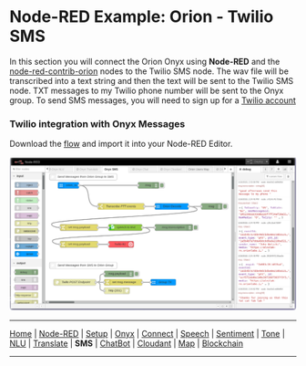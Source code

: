 # Node-RED Example: Orion - Twilio SMS

In this section you will connect the Orion Onyx using **Node-RED** and the [node-red-contrib-orion](https://flows.nodered.org/node/node-red-contrib-orion) nodes to the Twilio SMS node.  The wav file will be transcribed into a text string and then the text will be sent to the Twilio SMS node. TXT messages to my Twilio phone number will be sent to the Onyx group.  To send SMS messages, you will need to sign up for a [Twilio account](https://www.twilio.com/login)

### Twilio integration with Onyx Messages

Download the [flow](flows/nodered-onyx-twilio.json) and import it into your Node-RED Editor.

![Node-RED Twilio flow](screenshots/NodeRED-Orion-Twilio-flow.png)

---

[Home](/README.md) | [Node-RED](/PART1.md) | [Setup](/PART2.md) | [Onyx](/PART3.md) | [Connect](/PART4.md) | [Speech](/PART5.md) | [Sentiment](/PART6.md) | [Tone](/PART7.md) | [NLU](/PART8.md) | [Translate](/PART9.md) | **SMS** | [ChatBot](/PART11.md) | [Cloudant](/PART12.md) | [Map](/PART13.md) | [Blockchain](/PART14.md) 

---
